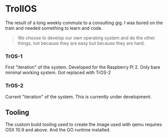 # TrollOS
The result of a long weekly commute to a consulting gig. I was bored on the train and needed something to learn and code.

> We choose to develop our own operating system and do the other things, not because they are easy but because they are hard.

### TrOS-1
First "iteration" of the system. Developed for the Raspberry Pi 2. Only bare minimal working system. Got replaced with TrOS-2

### TrOS-2
Current "iteration" of the system. This is currently under development.

## Tooling
The custom build tooling used to create the image used with qemu requires
OSX 10.9 and above. And the GO runtime installed.
